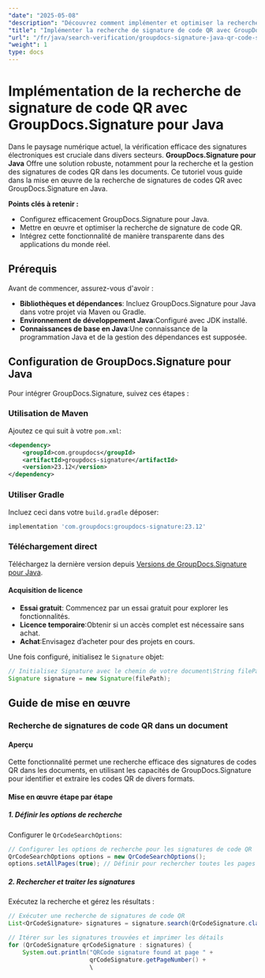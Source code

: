 ```yaml
---
"date": "2025-05-08"
"description": "Découvrez comment implémenter et optimiser la recherche de signatures de codes QR avec GroupDocs.Signature en Java. Améliorez l'efficacité de vos systèmes de vérification de documents."
"title": "Implémenter la recherche de signature de code QR avec GroupDocs.Signature pour Java"
"url": "/fr/java/search-verification/groupdocs-signature-java-qr-code-search-guide/"
"weight": 1
type: docs
---
```

# Implémentation de la recherche de signature de code QR avec GroupDocs.Signature pour Java

Dans le paysage numérique actuel, la vérification efficace des signatures électroniques est cruciale dans divers secteurs. **GroupDocs.Signature pour Java** Offre une solution robuste, notamment pour la recherche et la gestion des signatures de codes QR dans les documents. Ce tutoriel vous guide dans la mise en œuvre de la recherche de signatures de codes QR avec GroupDocs.Signature en Java.

**Points clés à retenir :**
- Configurez efficacement GroupDocs.Signature pour Java.
- Mettre en œuvre et optimiser la recherche de signature de code QR.
- Intégrez cette fonctionnalité de manière transparente dans des applications du monde réel.

## Prérequis

Avant de commencer, assurez-vous d'avoir :

- **Bibliothèques et dépendances**: Incluez GroupDocs.Signature pour Java dans votre projet via Maven ou Gradle.
- **Environnement de développement Java**:Configuré avec JDK installé.
- **Connaissances de base en Java**:Une connaissance de la programmation Java et de la gestion des dépendances est supposée.

## Configuration de GroupDocs.Signature pour Java

Pour intégrer GroupDocs.Signature, suivez ces étapes :

### Utilisation de Maven
Ajoutez ce qui suit à votre `pom.xml`:
```xml
<dependency>
    <groupId>com.groupdocs</groupId>
    <artifactId>groupdocs-signature</artifactId>
    <version>23.12</version>
</dependency>
```
### Utiliser Gradle
Incluez ceci dans votre `build.gradle` déposer:
```gradle
implementation 'com.groupdocs:groupdocs-signature:23.12'
```
### Téléchargement direct
Téléchargez la dernière version depuis [Versions de GroupDocs.Signature pour Java](https://releases.groupdocs.com/signature/java/).

#### Acquisition de licence
- **Essai gratuit**: Commencez par un essai gratuit pour explorer les fonctionnalités.
- **Licence temporaire**:Obtenir si un accès complet est nécessaire sans achat.
- **Achat**:Envisagez d’acheter pour des projets en cours.

Une fois configuré, initialisez le `Signature` objet:
```java
// Initialisez Signature avec le chemin de votre document\String filePath = "YOUR_DOCUMENT_DIRECTORY/your_sample_pdf_signed.pdf";
Signature signature = new Signature(filePath);
```

## Guide de mise en œuvre

### Recherche de signatures de code QR dans un document

#### Aperçu
Cette fonctionnalité permet une recherche efficace des signatures de codes QR dans les documents, en utilisant les capacités de GroupDocs.Signature pour identifier et extraire les codes QR de divers formats.

#### Mise en œuvre étape par étape

##### **1. Définir les options de recherche**
Configurer le `QrCodeSearchOptions`:
```java
// Configurer les options de recherche pour les signatures de code QR
QrCodeSearchOptions options = new QrCodeSearchOptions();
options.setAllPages(true); // Définir pour rechercher toutes les pages du document
```

##### **2. Rechercher et traiter les signatures**
Exécutez la recherche et gérez les résultats :
```java
// Exécuter une recherche de signatures de code QR
List<QrCodeSignature> signatures = signature.search(QrCodeSignature.class, options);

// Itérer sur les signatures trouvées et imprimer les détails
for (QrCodeSignature qrCodeSignature : signatures) {
    System.out.println("QRCode signature found at page " +
                       qrCodeSignature.getPageNumber() +
                       \
